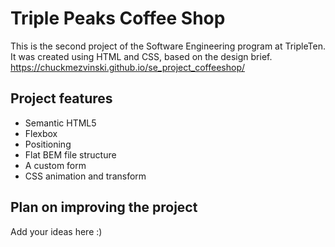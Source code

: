 # Triple Peaks Coffee Shop

This is the second project of the Software Engineering program at TripleTen. It was created using HTML and CSS, based on the design brief.
 https://chuckmezvinski.github.io/se_project_coffeeshop/

## Project features

- Semantic HTML5
- Flexbox
- Positioning
- Flat BEM file structure
- A custom form
- CSS animation and transform

## Plan on improving the project

Add your ideas here :)
